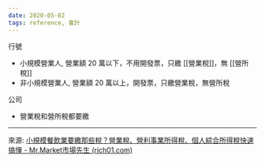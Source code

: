 ```yaml
---
date: 2020-05-02
tags: reference, 會計
---
```


行號
- 小規模營業人, 營業額 20 萬以下，不用開發票，只繳 [[營業稅]]，無 [[營所稅]]
- 非小規模營業人, 營業額 20 萬以上，開發票，只繳營業稅，無營所稅

公司
- 營業稅和營所稅都要繳

---
來源: 
[小規模餐飲業要繳那些稅？營業稅、營利事業所得稅、個人綜合所得稅快速搞懂 - Mr.Market市場先生 (rich01.com)](https://rich01.com/foods-startup-tax-all/)